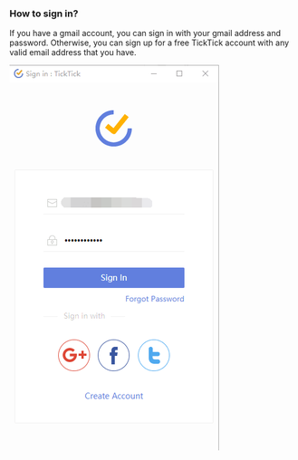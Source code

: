 ### How to sign in?

If you have a gmail account, you can sign in with your gmail address and password. Otherwise, you can sign up for a free TickTick account with any valid email address that you have.

![](../../images/chrome-extension/installation--account/5.1.2.png)

